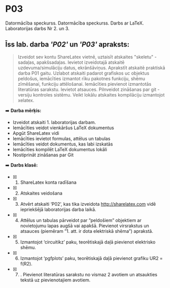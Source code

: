 # P03
Datormācība speckurss. Datormācība speckurss. Darbs ar LaTeX. Laboratorijas darbs Nr 2. un 3.
## Īss lab. darba *'P02'* un *'P03'* apraksts:
> Izveidot sev kontu ShareLatex vietnē, uztaisīt atskaites "skeletu" - sadaļas, apakšsadaļas.
> Ievietot izveidotajā atskaitē uzdevuma/simulāciju datus, ekrānšāviņus.
> Aprakstīt atskaitē praktiskā darba P01 gaitu.
> Uzlabot atskaiti padarot grafiskos uc objektus peldošus, iemācīties izmantot rīku pakotnes funkciju, shēmu zīmēšanai, funkciju attēlošanai.
> Iemācīties pievienot izmantotās literatūras sarakstu. Ievietot atsauces.
> Pilnveidot zināšanas par git - versiju kontroles sistēmu.
> Veikt lokālu atskaites kompilāciju izmantojot xelatex.

:arrow_right: 
**Darba mērķis:**
* Izveidot atskaiti 1. laboratorijas darbam.
* Iemācīties veidot vienkāršus LaTeX dokumentus
* Apgūt ShareLatex vidi
* Iemācīties ievietot formulas, attēlus un tabulas
* Iemācīties veidot dokumentus, kas labi izskatās
* Iemācīties kompilēt LaTeX dokumentus lokāli
* Nostiprināt zināšanas par Git

:arrow_right: 
**Darbs klasē:**

- [x] 1. ShareLatex konta radīšana
- [x] 2. Atskaites veidošana
- [x] 3. Atvērt atskaiti ‘P02’, kas tika izveidota http://sharelatex.com vidē iepriekšējā laboratorijas
darba laikā.
- [x] 4. Attēlus un tabulas pārveidot par ”peldošiem” objektiem ar novietojumu lapas augšā vai
apakšā. Pievienot virsrakstus un atsauces (piemēram ”1. att. ir dota elektriskā shēma”)
aprakstā.
- [x] 5. Izmantojot ‘circuitikz’ paku, teorētiskajā daļā pievienot elektrisko shēmu.
- [x] 6. Izmantojot ‘pgfplots’ paku, teorētiskajā daļā pievienot grafiku UR2 = f(R2).
- [x] 7. . Pievienot literatūras sarakstu no vismaz 2 avotiem un atsaukties tekstā uz pievienotajiem
avotiem.

